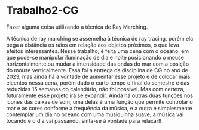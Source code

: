 # Trabalho2-CG
Fazer alguma coisa utilizando a técnica de Ray Marching.

A técnica de ray marching se assemelha à técnica de ray tracing, porém ela pega a distância os raios em relação aos objetos próximos, o que leva  efeitos interessantes.
Nesse trabalho, é feita uma cena com o oceano, em que pode-se manipular iluminação de dia e noite posicionando o mouse horizontalmente ou mudar a intensidade das ondas do mar com a posição do mouse verticalmente.
Essa foi a entrega da disciplina de CG no ano de 2023, mas ainda há a vontade de aumentar esse projeto e de colocar mais eleentos nessa cena, porém dado o curto tempo o final do semestre e das reduzidas 15 semanas do calendário, não foi possível. Mas com certeza, futuramente esse projeto irá se expandir.
Ainda há outras duas funções nos icones das caixas de som, uma delas é uma função que permite controlar o mar e as cores conforme a frequência da música, e a outra é simplesmente contemplar um dia no oceano com uma musiquinha suave, a música vai tocando e o dia vai passando, sinta-se à vontade para relaxar!!
